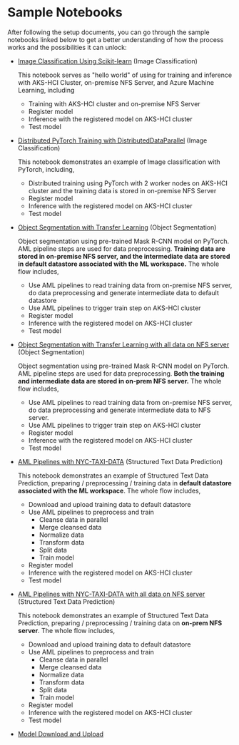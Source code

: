 # Sample Notebooks

After following the setup documents, you can go through the sample notebooks linked below to get a better understanding of how the process works and the possibilities it can unlock:

* [Image Classification Using Scikit-learn](mnist/MNIST_Training_with_AKS-HCI_Cluster_and_NFS.ipynb) (Image Classification)

  This notebook serves as "hello world" of using for training and inference with AKS-HCI Cluster, on-premise NFS Server, and Azure Machine Learning, including
  * Training with AKS-HCI cluster and on-premise NFS Server
  * Register model
  * Inference with the registered model on AKS-HCI cluster
  * Test model

* [Distributed PyTorch Training with DistributedDataParallel](distributed-cifar10/distributed-pytorch-cifar10.ipynb) (Image Classification)

  This notebook demonstrates an example of Image classification with PyTorch, including,
  * Distributed training using PyTorch with 2 worker nodes on AKS-HCI cluster and the training data is stored in on-premise NFS Server
  * Register model
  * Inference with the registered model on AKS-HCI cluster
  * Test model

* [Object Segmentation with Transfer Learning](object-segmentation-on-azure-stack/object_segmentation-akshci.ipynb) (Object Segmentation)
  
  Object segmentation using pre-trained Mask R-CNN model on PyTorch. AML pipeline steps are used for data preprocessing. **Training data are stored in on-premise NFS server, and the intermediate data are stored in default datastore associated with the ML workspace.** The whole flow includes,
  * Use AML pipelines to read training data from on-premise NFS server, do data preprocessing and generate intermediate data to default datastore
  * Use AML pipelines to trigger train step on AKS-HCI cluster
  * Register model
  * Inference with the registered model on AKS-HCI cluster
  * Test model 

* [Object Segmentation with Transfer Learning with all data on NFS server](object-segmentation-on-azure-stack/object_segmentation-akshci-nfs.ipynb) (Object Segmentation)

  Object segmentation using pre-trained Mask R-CNN model on PyTorch. AML pipeline steps are used for data preprocessing. **Both the training and intermediate data are stored in on-prem NFS server.** The whole flow includes,
  * Use AML pipelines to read training data from on-premise NFS server, do data preprocessing and generate intermediate data to NFS server.
  * Use AML pipelines to trigger train step on AKS-HCI cluster
  * Register model
  * Inference with the registered model on AKS-HCI cluster
  * Test model 

* [AML Pipelines with NYC-TAXI-DATA](pipeline/nyc-taxi-data-regression-model-building.ipynb) (Structured Text Data Prediction)

  This notebook demonstrates an example of Structured Text Data Prediction, preparing / preprocessing / training data in **default datastore associated with the ML workspace**. The whole flow includes,
  * Download and upload training data to default datastore
  * Use AML pipelines to preprocess and train
    * Cleanse data in parallel
    * Merge cleansed data
    * Normalize data
    * Transform data
    * Split data
    * Train model
  * Register model
  * Inference with the registered model on AKS-HCI cluster
  * Test model 

* [AML Pipelines with NYC-TAXI-DATA with all data on NFS server](pipeline/nyc-taxi-data-regression-model-building-nfs.ipynb) (Structured Text Data Prediction)

  This notebook demonstrates an example of Structured Text Data Prediction, preparing / preprocessing / training data on **on-prem NFS server**. The whole flow includes,
  * Download and upload training data to default datastore
  * Use AML pipelines to preprocess and train
    * Cleanse data in parallel
    * Merge cleansed data
    * Normalize data
    * Transform data
    * Split data
    * Train model
  * Register model
  * Inference with the registered model on AKS-HCI cluster
  * Test model 

* [Model Download and Upload](upload-download-model/AML-model-download-upload.ipynb)